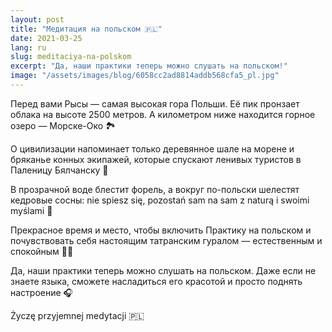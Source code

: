 ```yaml
---
layout: post
title: "Медитация на польском 🇵🇱"
date: 2021-03-25
lang: ru
slug: meditaciya-na-polskom
excerpt: "Да, наши практики теперь можно слушать на польском!"
image: "/assets/images/blog/6058cc2ad8814addb568cfa5_pl.jpg"
---
```


Перед вами Рысы — самая высокая гора Польши. Её пик пронзает облака на высоте 2500 метров. А километром ниже находится горное озеро — Морске-Око 🏞

О цивилизации напоминает только деревянное шале на морене и бряканье конных экипажей, которые спускают ленивых туристов в Паленицу Бялчанску 🐴

В прозрачной воде блестит форель, а вокруг по-польски шелестят кедровые сосны: nie spiesz się, pozostań sam na sam z naturą i swoimi myślami 🌲

Прекрасное время и место, чтобы включить Практику на польском и почувствовать себя настоящим татранским гуралом — естественным и спокойным 👨‍🌾

Да, наши практики теперь можно слушать на польском. Даже если не знаете языка, сможете насладиться его красотой и просто поднять настроение 🎧

Życzę przyjemnej medytacji 🇵🇱